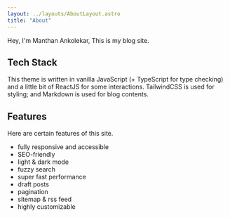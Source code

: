```yaml
---
layout: ../layouts/AboutLayout.astro
title: "About"
---
```


Hey, I'm Manthan Ankolekar, This is my blog site.

<!-- <div>
  <img src="/assets/dev.svg" class="sm:w-1/2 mx-auto" alt="coding dev illustration">
</div> -->

## Tech Stack

This theme is written in vanilla JavaScript (+ TypeScript for type checking) and a little bit of ReactJS for some interactions. TailwindCSS is used for styling; and Markdown is used for blog contents.

## Features

Here are certain features of this site.

- fully responsive and accessible
- SEO-friendly
- light & dark mode
- fuzzy search
- super fast performance
- draft posts
- pagination
- sitemap & rss feed
- highly customizable

<!-- If you like this theme, you can star/contribute to the [repo](https://github.com/satnaing/astro-paper).
Or you can even give any feedback via my [email](mailto:contact@satnaing.dev). -->
